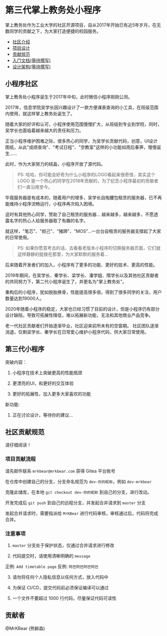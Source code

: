 # 第三代掌上教务处小程序

掌上教务处作为工业大学的社区开源项目，自从2017年开始已有近5年岁月，在无数同学的贡献之下，为大家打造便捷的校园服务。

- [社区介绍](#小程序社区)
- [项目设计](#第三代小程序)
- [贡献规范](#社区贡献规范)
- [入门文档(等待撰写)](#第三代掌上教务处小程序)
- [设计架构(等待撰写)](#第三代掌上教务处小程序)

## 小程序社区

掌上教务处小程序诞生于2017年中旬，此时微信小程序刚刚公测。

2017年，信息学院吴学长因兴趣设计了一款方便课表查询的小工具，在班级范围内使用，就这样掌上教务处诞生了。

随着大家的好评和认可，小程序使用范围慢慢扩大，从班级到专业到学院，同时，吴学长也面临着越来越大的责任和压力。

正当小程序维护困难之际，很多热心的同学，为吴学长贡献代码，创意，UI设计图纸，从此"成绩查询"、"考试日程"、"空教室"这样的小功能如雨后春笋，慢慢诞生......

此时，作为大家努力的结晶，小程序开放了源代码。

> PS:
> 哈哈，你可能会好奇为什么小程序的LOGO看起来很奇怪，其实这个 LOGO 是一个热心的同学在2018年贡献的，为了纪念小程序最初的贡献者们一直沿用至今。

毕竟服务器是有成本的，随着用户的增多，吴学长自掏腰包租赁的服务器，已不再能维持小程序流畅运行，小程序再次陷入困境。

这时有其他热心同学，赞助了自己租赁的服务器...
越来越多，越来越多，不愿透露名字的热心人给服务器取了有趣的名字。

就这样，"笔芯"、"妲己"、"猪蹄"、"MOS"...一台台自租赁的服务器支撑起了大家的日常使用。

> PS:
> 如果你愿意考古的话，去看看老版本小程序的切换服务器页面，它们就这样静静的挺拨在那里，为大家默默的服务着...

后来随着开发者们的加入，小程序有了更多的功能、更好的技术、更高的性能。

2019年期间，在吴学长、秦学长、梁学长、潘学姐、隋学长以及其他社区贡献者的共同努力下，第二代小程序诞生了，并更名为"掌上教务处"。

重构后的小程序，犹如脱胎换骨，性能提高很多倍，得到了很多同学的关注，用户数量达到19000人。

2020年随着小程序的稳定，大家也已经习惯了目前的设计，但是小程序仍有部分设计缺陷，导致可拓展性降低，难以拓展新功能，无法和其他商业产品竞争。

老一代社区贡献者们开始逐渐毕业，社区迎来前所未有的空窗期。
社区团队逐渐消退，仅剩梁学长、秦学长在日常爱心维护小程序代码，供大家日常使用。

## 第三代小程序

突破内容：

1. 小程序在技术上突破更高的性能瓶颈

2. 更漂亮的UI，和更好的交互体验

3. 更好的拓展性，加入更多大家喜欢的功能

新功能:

1. 正在讨论设计，等待你的建议...

## 社区贡献规范

请仔细阅读！
### 项目贡献流程

请先邮件联系 ```mrkbear@mrkbear.com``` 获得 Gitea 平台账号

在仓库中创建自己的分支，分支命名规范为 ```dev-你的昵称```，例如 ```dev-mrkbear```

克隆此储库，在本地 ```git checkout dev-你的昵称``` 到自己的分支，进行改动。

开发完成后 ```git push``` 到自己的远程分支，并发起合并请求到 ```master``` 分支

发起合并请求时，需要指派给 ```MrKBear``` 进行代码审核，审核通过后，代码将完成合并。

### 注意事项

1. ```master``` 分支处于保护状态，仅通过合并请求进行修改

2. 代码提交时，请使用清晰明确的 ```message```

正例: ```Add timetable page``` 反例: ```阿巴阿巴阿巴阿巴```

3. 请勿将任何个人隐私信息以任何方式，放入代码中

4. 为保证 CI/CD，提交代码前必须保证编译可以通过

5. 一个文件不要超过 1000 行代码，尽量保证代码可读性

## 贡献者

@MrKBear (熊鲜森)